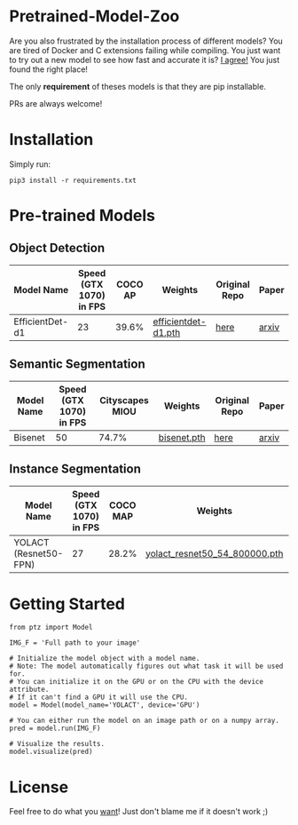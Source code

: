 # Pretrained-Model-Zoo

Are you also frustrated by the installation process of different models? You are tired of Docker and C extensions failing while compiling. You just want to try out a new model to see how fast and accurate it is? [I agree!](https://towardsdatascience.com/running-deep-learning-models-is-complicated-and-here-is-why-35a4e325486c) You just found the right place!

The only **requirement** of theses models is that they are pip installable.

PRs are always welcome!

# Installation

Simply run:

`pip3 install -r requirements.txt`

# Pre-trained Models

## Object Detection

| Model Name | Speed (GTX 1070) in FPS | COCO AP | Weights | Original Repo | Paper |
| ----- | ----- | ----- | ----- | ----- | ----- |
EfficientDet-d1 | 23 | 39.6% | [efficientdet-d1.pth](https://github.com/zylo117/Yet-Another-Efficient-Pytorch/releases/download/1.0/efficientdet-d1.pth)| [here](https://github.com/zylo117/Yet-Another-EfficientDet-Pytorch) | [arxiv](https://arxiv.org/abs/1911.09070) 

## Semantic Segmentation

| Model Name | Speed (GTX 1070) in FPS | Cityscapes MIOU | Weights | Original Repo | Paper |
| ----- | ----- | ----- | ----- | ----- | ----- |
Bisenet | 50 | 74.7% | [bisenet.pth](https://github.com/SharifElfouly/BiSeNet/blob/master/res/model_final.pth) | [here](https://github.com/CoinCheung/BiSeNet) | [arxiv](https://arxiv.org/abs/1808.00897)

## Instance Segmentation

| Model Name | Speed (GTX 1070) in FPS | COCO MAP | Weights | Original Repo | Paper |
| ----- | ----- | ----- | ----- | ----- | ----- |
YOLACT (Resnet50-FPN) | 27 | 28.2% | [yolact_resnet50_54_800000.pth](https://drive.google.com/file/d/1yp7ZbbDwvMiFJEq4ptVKTYTI2VeRDXl0/view?usp=sharing) |[here](https://github.com/dbolya/yolact) | [arxiv](https://arxiv.org/abs/1904.02689)

# Getting Started

```
from ptz import Model

IMG_F = 'Full path to your image'

# Initialize the model object with a model name.
# Note: The model automatically figures out what task it will be used for.
# You can initialize it on the GPU or on the CPU with the device attribute.
# If it can't find a GPU it will use the CPU.
model = Model(model_name='YOLACT', device='GPU')

# You can either run the model on an image path or on a numpy array.
pred = model.run(IMG_F)

# Visualize the results.
model.visualize(pred)
```

# License
Feel free to do what you [want](https://github.com/SharifElfouly/pretrained-model-zoo/blob/master/LICENSE)! Just don't blame me if it doesn't work ;)
